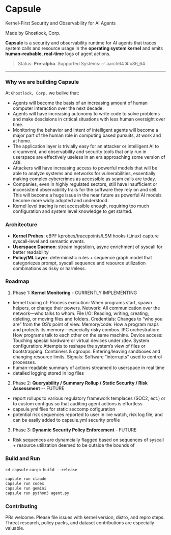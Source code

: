 # Capsule

Kernel-First Security and Observability for AI Agents

Made by Ghostlock, Corp.

**Capsule** is a security and observability runtime for AI agents that traces system calls and resource usage in the **operating system kernel** and emits **human-reabable**, **real-time** logs of agent actions.

> Status: **Pre-alpha**.
> Supported Systems: ✅ aarch64 ❌ x86_64

---

### Why we are building Capsule

At `Ghostlock, Corp.` we belive that:

- Agents will become the basis of an increasing amount of human computer interaction over the next decade.
- Agents will have increasing autonomy to write code to solve problems and make descisions in critical situations with less human oversight over time.
- Monitoring the behavior and intent of intelligent agents will become a major part of the human role in computing based pursuits, at work and at home.
- The application layer is trivially easy for an attacker or intelligent AI to circumvent, and observability and security tools that only run in userspace are effectively useless in an era approaching some version of AGI.
- Attackers will have increasing access to powerful models that will be able to analyze systems and networks for vulnerabilities, essentially making complex cybercrimes as accessible as scam calls are today.
- Companies, even in highly regulated sectors, still have insufficient or inconsistent observability trails for the software they rely on and sell. This will become a huge issue in the near future as powerful AI models become more widly adopted and understood.
- Kernel level tracing is not accessible enough, requiring too much configuration and system level knowledge to get started.

### Architecture

- **Kernel Probes**: eBPF kprobes/tracepoints/LSM hooks (Linux) capture syscall-level and semantic events.
- **Userspace Daemon**: stream ingestioin, async enrichment of syscall for better readability
- **Policy/ML Layer**: deterministic rules + sequence graph model that categoriezes prompt, syscall sequence and resource utilization combinations as risky or harmless.

### Roadmap

1. Phase 1: **Kernel Monitoring** - CURRENTLY IMPLEMENTING

- kernel tracing of:
  Process execution: When programs start, spawn helpers, or change their powers.
  Network: All communication over the network—who talks to whom.
  File I/O: Reading, writing, creating, deleting, or moving files and folders.
  Credentials: Changes to “who you are” from the OS’s point of view.
  Memory/code: How a program maps and protects its memory—especially risky combos.
  IPC orchestration: How programs talk to each other on the same machine.
  Device access: Touching special hardware or virtual devices under /dev.
  System configuration: Attempts to reshape the system’s view of files or bootstrapping.
  Containers & cgroups: Entering/leaving sandboxes and changing resource limits.
  Signals: Software “interrupts” used to control processes.
- human-readable summary of actions streamed to userspace in real time
- detailed logging stored in log files

2. Phase 2: **Queryability / Summary Rollup / Static Security / Risk Assessment** -- FUTURE

- report rollups to various regulatory framework templaces (SOC2, ect.) or to custom configus
  so that auditing agent actions is effortless
- capsule.yml files for static seccomp cofiguration
- potential risk sequences reported to user in live watch, risk log file, and can be easily added
  to capsule.yml security profile

3. Phase 3: **Dynamic Security Policy Enforcement** - FUTURE

- Risk sequences are dynamcially flagged based on sequences of syscall + resource utilization
  deemed to be outside the bounds of

### Build and Run

`cd capsule`
`cargo build --release`

```bash
capsule run claude
capsule run codex
capsule run gemini
capsule run python3 agent.py
```

### Contributing

PRs welcome. Please file issues with kernel version, distro, and repro steps. Threat research, policy packs, and dataset contributions are especially valuable.
